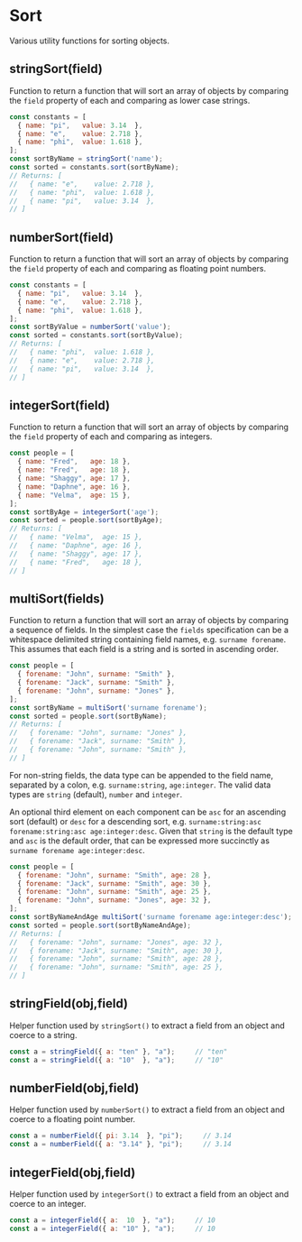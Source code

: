 # Sort

Various utility functions for sorting objects.

## stringSort(field)

Function to return a function that will sort an array of objects by
comparing the `field` property of each and comparing as lower case strings.

```js
const constants = [
  { name: "pi",   value: 3.14  },
  { name: "e",    value: 2.718 },
  { name: "phi",  value: 1.618 },
];
const sortByName = stringSort('name');
const sorted = constants.sort(sortByName);
// Returns: [
//   { name: "e",    value: 2.718 },
//   { name: "phi",  value: 1.618 },
//   { name: "pi",   value: 3.14  },
// ]
```

## numberSort(field)

Function to return a function that will sort an array of objects by
comparing the `field` property of each and comparing as floating point
numbers.

```js
const constants = [
  { name: "pi",   value: 3.14  },
  { name: "e",    value: 2.718 },
  { name: "phi",  value: 1.618 },
];
const sortByValue = numberSort('value');
const sorted = constants.sort(sortByValue);
// Returns: [
//   { name: "phi",  value: 1.618 },
//   { name: "e",    value: 2.718 },
//   { name: "pi",   value: 3.14  },
// ]
```

## integerSort(field)

Function to return a function that will sort an array of objects by
comparing the `field` property of each and comparing as integers.

```js
const people = [
  { name: "Fred",   age: 18 },
  { name: "Fred",   age: 18 },
  { name: "Shaggy", age: 17 },
  { name: "Daphne", age: 16 },
  { name: "Velma",  age: 15 },
];
const sortByAge = integerSort('age');
const sorted = people.sort(sortByAge);
// Returns: [
//   { name: "Velma",  age: 15 },
//   { name: "Daphne", age: 16 },
//   { name: "Shaggy", age: 17 },
//   { name: "Fred",   age: 18 },
// ]
```

## multiSort(fields)

Function to return a function that will sort an array of objects by
comparing a sequence of fields.  In the simplest case the `fields`
specification can be a whitespace delimited string containing field
names, e.g. `surname forename`.  This assumes that each field is a
string and is sorted in ascending order.

```js
const people = [
  { forename: "John", surname: "Smith" },
  { forename: "Jack", surname: "Smith" },
  { forename: "John", surname: "Jones" },
];
const sortByName = multiSort('surname forename');
const sorted = people.sort(sortByName);
// Returns: [
//   { forename: "John", surname: "Jones" },
//   { forename: "Jack", surname: "Smith" },
//   { forename: "John", surname: "Smith" },
// ]
```

For non-string fields, the data type can be appended to the field name,
separated by a colon, e.g. `surname:string`, `age:integer`.
The valid data types are `string` (default), `number` and `integer`.

An optional third element on each component can be `asc` for an ascending
sort (default) or `desc` for a descending sort, e.g.
`surname:string:asc forename:string:asc age:integer:desc`.  Given that
`string` is the default type and `asc` is the default order, that can be
expressed more succinctly as `surname forename age:integer:desc`.

```js
const people = [
  { forename: "John", surname: "Smith", age: 28 },
  { forename: "Jack", surname: "Smith", age: 30 },
  { forename: "John", surname: "Smith", age: 25 },
  { forename: "John", surname: "Jones", age: 32 },
];
const sortByNameAndAge multiSort('surname forename age:integer:desc');
const sorted = people.sort(sortByNameAndAge);
// Returns: [
//   { forename: "John", surname: "Jones", age: 32 },
//   { forename: "Jack", surname: "Smith", age: 30 },
//   { forename: "John", surname: "Smith", age: 28 },
//   { forename: "John", surname: "Smith", age: 25 },
// ]
```

## stringField(obj,field)

Helper function used by `stringSort()` to extract a field from an object
and coerce to a string.

```js
const a = stringField({ a: "ten" }, "a");     // "ten"
const a = stringField({ a: "10"  }, "a");     // "10"
```

## numberField(obj,field)

Helper function used by `numberSort()` to extract a field from an object
and coerce to a floating point number.

```js
const a = numberField({ pi: 3.14  }, "pi");     // 3.14
const a = numberField({ a: "3.14" }, "pi");     // 3.14
```

## integerField(obj,field)

Helper function used by `integerSort()` to extract a field from an object
and coerce to an integer.

```js
const a = integerField({ a:  10  }, "a");     // 10
const a = integerField({ a: "10" }, "a");     // 10
```

